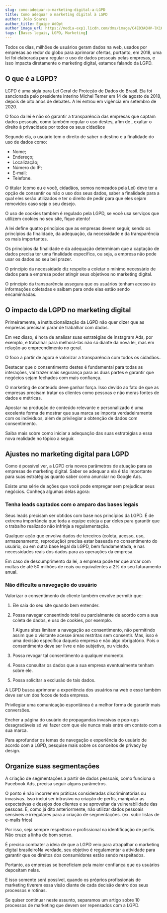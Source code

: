 ```yaml
---
slug: como-adequar-o-marketing-digital-a-LGPD
title: Como adequar o marketing digital à LGPD
author: João Soares
author_title: Equipe AdOpt
author_image_url: https://media-exp1.licdn.com/dms/image/C4E03AQHV-lK1Qcuckw/profile-displayphoto-shrink_800_800/0/1612290015349?e=1629331200&v=beta&t=XeJAAd3r4oTkA64ugbrcS5VE9jYcE5UpbnqjL2rpE4g
tags: [Bases legais, LGPD, Marketing]
---
```


Todos os dias, milhões de usuários geram dados na web, usados por empresas ao redor do globo para aprimorar ofertas, portanto, em 2018, uma lei foi elaborada para regular o uso de dados pessoais pelas empresas, e isso impacta diretamente o marketing digital, estamos falando da LGPD.

## O que é a LGPD?

LGPD é uma sigla para Lei Geral de Proteção de Dados do Brasil. Ela foi sancionada pelo presidente interino Michel Temer em 14 de agosto de 2018, depois de oito anos de debates. A lei entrou em vigência em setembro de 2020.

O foco da lei é não só garantir a transparência das empresas que captam dados pessoais, como também regular o uso destes, afim de , exaltar o direito à privacidade por todos os seus cidadãos

Segundo ela, o usuário tem o direito de saber o destino e a finalidade do uso de dados como:

- Nome;
- Endereço;
- Localização;
- Número do IP;
- E-mail;
- Telefone.

O titular (como eu e você, cidadãos,  somos nomeados pela Lei)  deve ter a opção de consentir ou não o uso dos seus dados, saber a finalidade para a qual eles serão utilizados e ter o direito de pedir para que eles sejam removidos caso seja o seu desejo.

O uso de cookies também é regulado pela LGPD, se você usa serviços que utilizem cookies no seu site, fique atento!

A lei define quatro princípios que as empresas devem seguir, sendo os princípios da finalidade, da adequação, da necessidade e da transparência os mais importantes.

Os princípios da finalidade e da adequação determinam que a captação de dados precisa ter uma finalidade específica, ou seja, a empresa não pode usar os dados ao seu bel prazer.

O princípio da necessidade diz respeito a coletar o mínimo necessário de dados para a empresa poder atingir seus objetivos no marketing digital.

O princípio da transparência assegura que os usuários tenham acesso às informações coletadas e saibam para onde elas estão sendo encaminhadas.

## O impacto da LGPD no marketing digital
Primeiramente, a institucionalização da LGPD não quer dizer que as empresas precisam parar de trabalhar com dados.

Em vez disso, é hora de analisar suas estratégias de Instagram Ads, por exemplo, e trabalhar para melhorá-las não só diante da nova lei, mas em relação ao empreendimento no geral.

O foco a partir de agora é valorizar a transparência com todos os cidadãos..

Destacar que o consentimento destes  é fundamental para todas as interações, vai trazer mais segurança para as duas partes e garantir que negócios sejam fechados com mais confiança.

O marketing de conteúdo deve ganhar força. Isso devido ao fato de que as empresas precisam tratar os clientes como pessoas e não meras fontes de dados e métricas.

Apostar na produção de conteúdo relevante e personalizado é uma excelente forma de mostrar que sua marca se importa verdadeiramente com os indivíduos, além de privilegiar a obtenção de dados com consentimento.

Saiba mais sobre como iniciar a adequação  das suas estratégias a essa nova realidade no tópico a seguir.

## Ajustes no marketing digital para LGPD
Como é possível ver, a LGPD cria novos parâmetros de atuação para as empresas de marketing digital. Saber se adequar  a ela é tão importante para suas estratégias quanto saber como anunciar no Google Ads.

Existe uma série de ações que você pode empregar sem prejudicar seus negócios. Conheça algumas delas agora:

### Tenha leads captados com o amparo das bases legais
Seus leads precisam ser obtidos com base nos princípios da LGPD. É de extrema importância que toda a equipe esteja a par deles para garantir que o trabalho realizado não infrinja a regulamentação.

Qualquer ação que envolva dados de terceiros (coleta, acesso, uso, armazenamento, reprodução) precisa estar baseada no consentimento do usuário, ou em outra base legal da LGPD,  bem fundamentada, e nas necessidades reais dos dados para as operações da empresa.

Em caso de descumprimento da lei, a empresa pode ter que arcar com multas de até 50 milhões de reais ou equivalentes a 2% do seu faturamento anual.

### Não dificulte a navegação do usuário
Valorizar o consentimento do cliente também envolve permitir que:

1. Ele saia do seu site quando bem entender.
2. Possa navegar consentindo total ou parcialmente de acordo com a sua coleta de dados, e uso de cookies, por exemplo.
    
    1 Alguns sites limitam a navegação ao consentimento, não permitindo assim que o visitante acesse áreas restritas sem consentir. Mas, isso é uma decisão específica daquela empresa e não algo obrigatório. Pois o consentimento deve ser livre e não subjetivo, ou viciado.
3. Possa revogar tal consentimento a qualquer momento.
4. Possa consultar os dados que a sua empresa eventualmente tenham sobre ele.
5. Possa solicitar a exclusão de tais dados.

A LGPD busca aprimorar a experiência dos usuários na web e esse também deve ser um dos focos de toda empresa.

Privilegiar uma comunicação espontânea é a melhor forma de garantir mais conversões.

Encher a página do usuário de propagandas invasivas e pop-ups desagradáveis só vai fazer com que ele nunca mais entre em contato com a sua marca.

Para aprofundar os temas de navegação e experiência do usuário de acordo com a LGPD, pesquise mais sobre os conceitos de privacy by design.

## Organize suas segmentações
A criação de segmentações a partir de dados pessoais, como funciona o Facebook Ads, precisa seguir alguns parâmetros.

O ponto é não incorrer em práticas consideradas discriminatórias ou invasivas. Isso inclui ser intrusivo na criação de perfis, manipular as expectativas e desejos dos clientes e se aproveitar da vulnerabilidade das pessoas. E, como já dito anteriormente, não utilizar dados pessoais sensíveis e irregulares para a criação de segmentações. (ex. subir listas de e-mails frios)

Por isso, seja sempre respeitoso e profissional na identificação de perfis. Não cruze a linha do bom senso.

É preciso combater a ideia de que a LGPD veio para atrapalhar o marketing digital brasileiroNa verdade, seu objetivo é regulamentar a atividade para garantir que os direitos dos consumidores estão sendo respeitados.

Portanto, as empresas se beneficiam pela maior confiança que os usuários depositam nelas.

E isso somente será possível, quando os próprios profissionais de marketing tiverem essa visão diante de cada decisão dentro dos seus processos e rotinas.

Se quiser continuar neste assunto, separamos um artigo sobre 10 processos de marketing que devem ser repensados com a LGPD.
